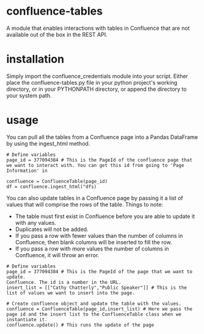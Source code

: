 # confluence-tables
A module that enables interactions with tables in Confluence that are not available out of the box in the REST API.

# installation
Simply import the confluence_credentials module into your script. Either place the confluence-tables.py file in your python project's working directory, or in your PYTHONPATH directory, or append the directory to your system path.

# usage
You can pull all the tables from a Confluence page into a Pandas DataFrame by using the ingest_html method.
```
# Define variables
page_id = 377094384 # This is the PageId of the confluence page that we want to interact with. You can get this id from going to 'Page Information' in

confluence = ConfluenceTable(page_id)
df = confluence.ingest_html("dfs)
```

You can also update tables in a Confluence page by passing it a list of values that will comprise the rows of the table.
Things to note:
- The table must first exist in Confluence before you are able to update it with any values.
- Duplicates will not be added.
- If you pass a row with fewer values than the number of columns in Confluence, then blank columns will be inserted to fill the row.
- If you pass a row with more values the number of columns in Confluence, it will throw an error.

```
# Define variables
page_id = 377094384 # This is the PageId of the page that we want to update.
Confluence. The id is a number in the URL.
insert_list = [["Cathy Chatterly","Public Speaker"]] # This is the list of values we want to insert into the page.

# Create confluence object and update the table with the values.
confluence = ConfluenceTable(page_id,insert_list) # Here we pass the page id and the insert list to the ConfluenceTable class when we instantiate it.
confluence.update() # This runs the update of the page
```